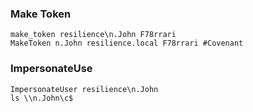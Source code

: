 ### Make Token
```
make_token resilience\n.John F78rrari
MakeToken n.John resilience.local F78rrari #Covenant
```
### ImpersonateUse
```
ImpersonateUser resilience\n.John
ls \\n.John\c$

```
